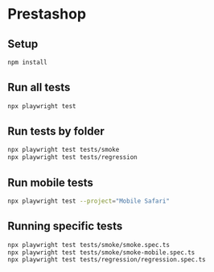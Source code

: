 # Prestashop

## Setup

```bash
npm install
```

## Run all tests

```bash
npx playwright test
```

## Run tests by folder

```bash
npx playwright test tests/smoke
npx playwright test tests/regression
```

## Run mobile tests

```bash
npx playwright test --project="Mobile Safari"
```

## Running specific tests

```bash
npx playwright test tests/smoke/smoke.spec.ts
npx playwright test tests/smoke/smoke-mobile.spec.ts
npx playwright test tests/regression/regression.spec.ts
```
